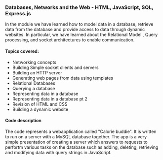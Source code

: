 ### Databases, Networks and the Web - HTML, JavaScript, SQL, Express.js

In the module we have learned how to model data in a database, retrieve data from the database and provide access to data through dynamic websites. In particular, we have learned about the Relational Model , Query processing, and socket architectures to enable communication. 
#### Topics covered: 
* Networking concepts 
* Building Simple socket clients and servers 
* Building an HTTP server 
* Generating web pages from data using templates 
* Relational Databases 
* Querying a database 
* Representing data in a database 
* Representing data in a database pt 2 
* Revision of HTML and CSS 
* Building a dynamic website


#### Code description
The code represents a webapplication called "Calorie buddie". It is written to run on a server with a MySQL database together. The app is a very simple presentation of creating a server which answers to requests to perfortm various tasks on the database such as adding, deleting, retrieving and modifying data with query strings in JavaScript.
